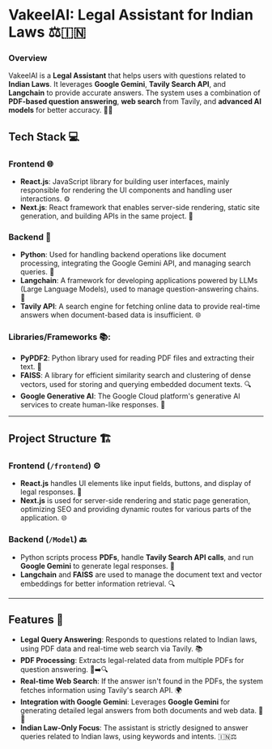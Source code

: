 # VakeelAI: Legal Assistant for Indian Laws ⚖️🇮🇳

### Overview

VakeelAI is a **Legal Assistant** that helps users with questions related to **Indian Laws**. It leverages **Google Gemini**, **Tavily Search API**, and **Langchain** to provide accurate answers. The system uses a combination of **PDF-based question answering**, **web search** from Tavily, and **advanced AI models** for better accuracy. 📜💡

## Tech Stack 💻

### Frontend 🌐
- **React.js**: JavaScript library for building user interfaces, mainly responsible for rendering the UI components and handling user interactions. ⚙️
- **Next.js**: React framework that enables server-side rendering, static site generation, and building APIs in the same project. 🚀

### Backend 🔧
- **Python**: Used for handling backend operations like document processing, integrating the Google Gemini API, and managing search queries. 🐍
- **Langchain**: A framework for developing applications powered by LLMs (Large Language Models), used to manage question-answering chains. 🧠
- **Tavily API**: A search engine for fetching online data to provide real-time answers when document-based data is insufficient. 🌐

### Libraries/Frameworks 📚:
- **PyPDF2**: Python library used for reading PDF files and extracting their text. 📄
- **FAISS**: A library for efficient similarity search and clustering of dense vectors, used for storing and querying embedded document texts. 🔍
- **Google Generative AI**: The Google Cloud platform's generative AI services to create human-like responses. 🤖

---

## Project Structure 🏗️

### Frontend (`/frontend`) ⚙️

- **React.js** handles UI elements like input fields, buttons, and display of legal responses. 📝
- **Next.js** is used for server-side rendering and static page generation, optimizing SEO and providing dynamic routes for various parts of the application. 🌐

### Backend (`/Model`) 🔙

- Python scripts process **PDFs**, handle **Tavily Search API calls**, and run **Google Gemini** to generate legal responses. 📜
- **Langchain** and **FAISS** are used to manage the document text and vector embeddings for better information retrieval. 🔍

---

## Features 🌟

- **Legal Query Answering**: Responds to questions related to Indian laws, using PDF data and real-time web search via Tavily. 📚
- **PDF Processing**: Extracts legal-related data from multiple PDFs for question answering. 📄➡️🔍
- **Real-time Web Search**: If the answer isn't found in the PDFs, the system fetches information using Tavily's search API. 🌍
- **Integration with Google Gemini**: Leverages **Google Gemini** for generating detailed legal answers from both documents and web data. 🧠🤖
- **Indian Law-Only Focus**: The assistant is strictly designed to answer queries related to Indian laws, using keywords and intents. 🇮🇳⚖️
